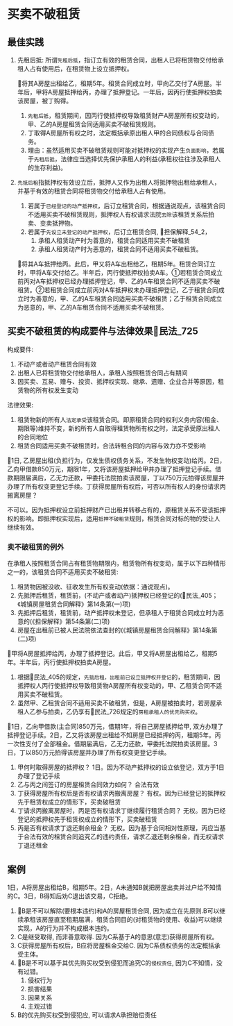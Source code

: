 
# 买卖不破租赁

## 最佳实践
1. 先租后抵: 所谓`先租后抵`，指订立有效的租赁合同，出租人已将租赁物交付给承租人占有使用后，在租赁物上设立抵押权。

    🍐将其A房屋出租给乙，租期5年。租赁合同成立时，甲向乙交付了A房屋。半年后，甲将A房屋抵押给丙，办理了抵押登记。一年后，因丙行使抵押权拍卖该房屋，被丁购得。
    1. `先租后抵`，租赁期间，因丙行使抵押权导致租赁财产A房屋所有权变动的，甲、乙的A房屋租赁合同适用买卖不破租赁规则。
    2. 丁取得A房屋所有权之时，法定概括承原出租人甲的合同债权与合同债务。
    3. 理由：虽然适用买卖不破租赁规则可能对抵押权的实现产生`负面影响`，若属于`先租后抵`，法律应当选择优先保护承租人的利益(承租权往往涉及承租人的生存利益)。

2. `先抵后租`指抵押权有效设立后，抵押人又作为出租人将抵押物出租给承租人，并基于有效的租赁合同将租赁物交付给承租人占有使用。

    1. 若属于`已经登记的动产抵押权`，后订立租赁合同，根据通说观点，该租赁合同不适用买卖不破租赁规则，抵押权人有权请求法院`去除`该租赁关系后拍卖、变卖抵押物。
    2. 若属于`先设立未登记的动产抵押权`，后订立租赁合同, 🚪担保解释_54_2，
        1. 承租人租赁动产时为善意的，租赁合同适用买卖不破租赁
        2. 承租人租赁动产时为恶意的，租赁合同不适用买卖不破租赁。

    🍐将其A车抵押给丙。此后，甲又将A车出租给乙，租期5年。租赁合同订立时，甲将A车交付给乙。半年后，丙行使抵押权拍卖A车。①若租赁合同成立前丙对A车抵押权已经办理抵押登记，甲、乙的A车租赁合同不适用买卖不破租赁。②若租赁合同成立前丙对A车抵押权未办理抵押登记，乙于租赁合同成立时为善意的，甲、乙的A车租赁合同适用买卖不破租赁；乙于租赁合同成立为恶意的，甲、乙的A车租赁合同不适用买卖不破租赁。




## 买卖不破租赁的构成要件与法律效果🚪民法_725


构成要件:
1. 不动产或者动产租赁合同有效
2. 出租人已将租赁物交付给承租人，承租人按照租赁合同占有期间
3. 因买卖、互易、赠与、投资、抵押权实现、继承、遗赠、企业合并等原因，租赁物的所有权发生变动

法律效果:

1. 租赁物新的所有人`法定承受`该租赁合同。即原租赁合同的权利义务内容(租金、期限等)维持不变，新的所有人自取得租赁物所有权之时，法定承受原出租人的合同地位
2. 租赁合同适用买卖不破租赁时，合法转租合同的内容与效力亦不受影响

🍐1日, 乙房屋出租(负担行为，仅发生债权债务关系，不发生物权变动)给丙。2日，乙向甲借款850万元，期限1年，又将该房屋抵押给甲并办理了抵押登记手续。借款期限届满后，乙无力还款，甲委托法院拍卖该房屋，丁以750万元拍得该房屋并办理了所有权变更登记手续。丁获得房屋所有权后，可否以所有权人的身份请求丙搬离房屋？

不可以。因为抵押权设立前抵押财产已出租并转移占有的，原租赁关系不受该抵押权的影响。即抵押权实现后，适用`抵押不破租赁`规则，租赁合同对标的物的受让人继续有效。

### 卖不破租赁的例外

在承租人按照租赁合同占有租赁物期限内，租赁物所有权变动，属于以下四种情形之一的，该租赁合同不适用买卖不破租赁:

1. 租赁物因被没收、征收发生所有权变动(依据：通说观点)。
2. 先抵押后租赁，租赁前，(不动产或者动产)抵押权已经登记的(🚪民法_405；《城镇房屋租赁合同解释》第14条第(一)项)
3. 先抵押后租赁，租赁前，动产抵押权未登记，但承租人于租赁合同成立时为恶意的(《担保解释》第54条第(二)项)
4. 房屋在出租前已被人民法院依法查封的(《城镇房屋租赁合同解释》第14条第(二)项)


🍐甲将A房屋抵押给丙，办理了抵押登记。此后，甲又将A房屋出租给乙，租期5年。半年后，丙行使抵押权拍卖A房屋。
1. 根据🚪民法_405的规定，`先抵后租，出租前已设立抵押权并登记`的，租赁期间，因抵押权人丙行使抵押权导致租赁物A房屋所有权变动的，甲、乙租赁合同不适用买卖不破租赁。
2. 虽然甲、乙租赁合同不适用买卖不破租赁，但是，A房屋被拍卖时，若房屋承租人乙参与拍卖，乙仍享有🚪民法_726规定的`房租承租人的优先购买权`。

🍐1日，乙向甲借款(主合同)850万元，借期1年，将自己房屋抵押给甲, 双方办理了抵押登记手续。2日，乙又将该房屋出租给不知房屋已经抵押的丙，租期5年。丙一次性支付了全部租金。借期届满后，乙无力还款，甲委托法院拍卖该房屋。3日，丁以850万元拍得该房屋并办理了所有权变更登记手续。
1. 甲何时取得房屋的抵押权？
1日。因为不动产抵押权的设立依登记，双方于1日办理了登记手续
1. 乙与丙之间签订的房屋租赁合同效力如何？
合法有效
1. 丁获得房屋所有权后是否有权请求丙搬离房屋？
有权。因为已经登记的抵押权先于租赁权成立的情形下，买卖破租赁
1. 丁请求丙搬离房屋时，丙是否有权请求丁继续履行租赁合同？
无权。因为已经登记的抵押权先于租赁权成立的情形下，买卖破租赁
1. 丙是否有权请求丁退还剩余租金？
无权。因为基于合同相对性原理，丙应当基于合法有效的租赁合同追究乙的违约责任，请求乙退还剩余租金，而无权请求丁退还租金

## 案例

1日，A将房屋出租给B，租期5年。2日，A未通知B就把房屋出卖并过户给不知情的C。3日，B得知后劝C退出该交易，C拒绝。
1. 🔴B是不可以解除(要根本违约)和A的房屋租赁合同, 因为成立在先原则.B可以继续承租该房屋直至租期届满，租赁合同目的(对租赁物的使用、收益)可以继续实现，A的行为并不构成根本违约。
2. C是继受取得, 而非善意取得. 因为C系基于A的意思(意志)获得房屋所有权。
3. C获得房屋所有权后，B应将房屋租金交给C. 因为C系债权债务的法定概括承受主体。
4. 🔴B是不可以基于其优先购买权受到侵犯而追究C的`侵权责任`, 因为C不知情，没有过错。
    1. 侵权行为
    2. 损害结果
    3. 因果关系
    4. 主观过错
5. B的优先购买权受到侵犯应, 可以请求A承担赔偿责任






